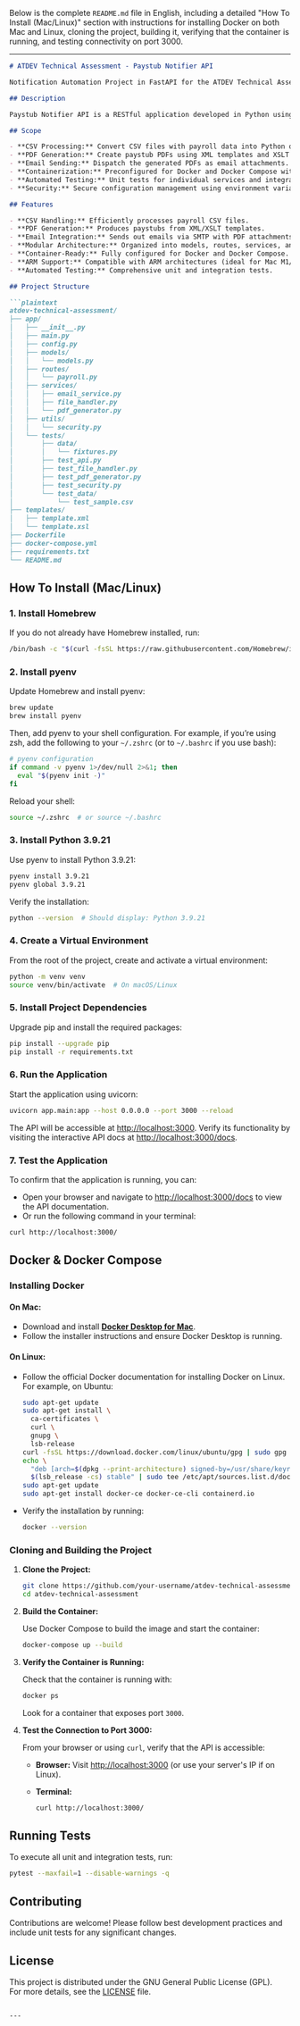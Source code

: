 Below is the complete `README.md` file in English, including a detailed "How To Install (Mac/Linux)" section with instructions for installing Docker on both Mac and Linux, cloning the project, building it, verifying that the container is running, and testing connectivity on port 3000.

---

```markdown
# ATDEV Technical Assessment - Paystub Notifier API

Notification Automation Project in FastAPI for the ATDEV Technical Assessment.

## Description

Paystub Notifier API is a RESTful application developed in Python using FastAPI. Its purpose is to process CSV files containing payroll data, generate paystub PDFs for each employee, and send these PDFs via email. The project is built with a modular, scalable architecture following best practices for file handling and security, and it is container-ready (including ARM support for Mac M1/M2).

## Scope

- **CSV Processing:** Convert CSV files with payroll data into Python objects.
- **PDF Generation:** Create paystub PDFs using XML templates and XSLT transformations.
- **Email Sending:** Dispatch the generated PDFs as email attachments.
- **Containerization:** Preconfigured for Docker and Docker Compose with ARM support.
- **Automated Testing:** Unit tests for individual services and integration tests for the API.
- **Security:** Secure configuration management using environment variables.

## Features

- **CSV Handling:** Efficiently processes payroll CSV files.
- **PDF Generation:** Produces paystubs from XML/XSLT templates.
- **Email Integration:** Sends out emails via SMTP with PDF attachments.
- **Modular Architecture:** Organized into models, routes, services, and utilities.
- **Container-Ready:** Fully configured for Docker and Docker Compose.
- **ARM Support:** Compatible with ARM architectures (ideal for Mac M1/M2).
- **Automated Testing:** Comprehensive unit and integration tests.

## Project Structure

```plaintext
atdev-technical-assessment/
├── app/
│   ├── __init__.py
│   ├── main.py
│   ├── config.py
│   ├── models/
│   │   └── models.py
│   ├── routes/
│   │   └── payroll.py
│   ├── services/
│   │   ├── email_service.py
│   │   ├── file_handler.py
│   │   └── pdf_generator.py
│   ├── utils/
│   │   └── security.py
│   └── tests/
│       ├── data/
│       │   └── fixtures.py
│       ├── test_api.py
│       ├── test_file_handler.py
│       ├── test_pdf_generator.py
│       ├── test_security.py
│       └── test_data/
│           └── test_sample.csv
├── templates/
│   ├── template.xml
│   └── template.xsl
├── Dockerfile
├── docker-compose.yml
├── requirements.txt
└── README.md
```

## How To Install (Mac/Linux)

### 1. Install Homebrew

If you do not already have Homebrew installed, run:

```bash
/bin/bash -c "$(curl -fsSL https://raw.githubusercontent.com/Homebrew/install/HEAD/install.sh)"
```

### 2. Install pyenv

Update Homebrew and install pyenv:

```bash
brew update
brew install pyenv
```

Then, add pyenv to your shell configuration. For example, if you’re using zsh, add the following to your `~/.zshrc` (or to `~/.bashrc` if you use bash):

```bash
# pyenv configuration
if command -v pyenv 1>/dev/null 2>&1; then
  eval "$(pyenv init -)"
fi
```

Reload your shell:

```bash
source ~/.zshrc  # or source ~/.bashrc
```

### 3. Install Python 3.9.21

Use pyenv to install Python 3.9.21:

```bash
pyenv install 3.9.21
pyenv global 3.9.21
```

Verify the installation:

```bash
python --version  # Should display: Python 3.9.21
```

### 4. Create a Virtual Environment

From the root of the project, create and activate a virtual environment:

```bash
python -m venv venv
source venv/bin/activate  # On macOS/Linux
```

### 5. Install Project Dependencies

Upgrade pip and install the required packages:

```bash
pip install --upgrade pip
pip install -r requirements.txt
```

### 6. Run the Application

Start the application using uvicorn:

```bash
uvicorn app.main:app --host 0.0.0.0 --port 3000 --reload
```

The API will be accessible at [http://localhost:3000](http://localhost:3000). Verify its functionality by visiting the interactive API docs at [http://localhost:3000/docs](http://localhost:3000/docs).

### 7. Test the Application

To confirm that the application is running, you can:

- Open your browser and navigate to [http://localhost:3000/docs](http://localhost:3000/docs) to view the API documentation.
- Or run the following command in your terminal:

```bash
curl http://localhost:3000/
```

## Docker & Docker Compose

### Installing Docker

#### On Mac:

- Download and install **[Docker Desktop for Mac](https://www.docker.com/products/docker-desktop)**.
- Follow the installer instructions and ensure Docker Desktop is running.

#### On Linux:

- Follow the official Docker documentation for installing Docker on Linux. For example, on Ubuntu:

  ```bash
  sudo apt-get update
  sudo apt-get install \
    ca-certificates \
    curl \
    gnupg \
    lsb-release
  curl -fsSL https://download.docker.com/linux/ubuntu/gpg | sudo gpg --dearmor -o /usr/share/keyrings/docker-archive-keyring.gpg
  echo \
    "deb [arch=$(dpkg --print-architecture) signed-by=/usr/share/keyrings/docker-archive-keyring.gpg] https://download.docker.com/linux/ubuntu \
    $(lsb_release -cs) stable" | sudo tee /etc/apt/sources.list.d/docker.list > /dev/null
  sudo apt-get update
  sudo apt-get install docker-ce docker-ce-cli containerd.io
  ```

- Verify the installation by running:

  ```bash
  docker --version
  ```

### Cloning and Building the Project

1. **Clone the Project:**

   ```bash
   git clone https://github.com/your-username/atdev-technical-assessment.git
   cd atdev-technical-assessment
   ```

2. **Build the Container:**

   Use Docker Compose to build the image and start the container:

   ```bash
   docker-compose up --build
   ```

3. **Verify the Container is Running:**

   Check that the container is running with:

   ```bash
   docker ps
   ```

   Look for a container that exposes port `3000`.

4. **Test the Connection to Port 3000:**

   From your browser or using `curl`, verify that the API is accessible:

   - **Browser:** Visit [http://localhost:3000](http://localhost:3000) (or use your server's IP if on Linux).
   - **Terminal:**

     ```bash
     curl http://localhost:3000/
     ```

## Running Tests

To execute all unit and integration tests, run:

```bash
pytest --maxfail=1 --disable-warnings -q
```

## Contributing

Contributions are welcome! Please follow best development practices and include unit tests for any significant changes.

## License

This project is distributed under the GNU General Public License (GPL).  
For more details, see the [LICENSE](LICENSE) file.
```

---